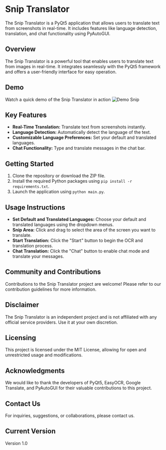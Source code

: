 # Snip Translator

The Snip Translator is a PyQt5 application that allows users to translate text from screenshots in real-time. It includes features like language detection, translation, and chat functionality using PyAutoGUI.

## Overview

The Snip Translator is a powerful tool that enables users to translate text from images in real-time. It integrates seamlessly with the PyQt5 framework and offers a user-friendly interface for easy operation.

## Demo

Watch a quick demo of the Snip Translator in action ![Demo Snip](**https://github.com/PositiveVibrations/Snip-Translator/Demo-Snip.gif*)

## Key Features

- **Real-Time Translation:** Translate text from screenshots instantly.
- **Language Detection:** Automatically detect the language of the text.
- **Customizable Language Preferences:** Set your default and translated languages.
- **Chat Functionality:** Type and translate messages in the chat bar.

## Getting Started

1. Clone the repository or download the ZIP file.
2. Install the required Python packages using `pip install -r requirements.txt`.
3. Launch the application using `python main.py`.

## Usage Instructions

- **Set Default and Translated Languages:** Choose your default and translated languages using the dropdown menus.
- **Snip Area:** Click and drag to select the area of the screen you want to translate.
- **Start Translation:** Click the "Start" button to begin the OCR and translation process.
- **Chat Translation:** Click the "Chat" button to enable chat mode and translate your messages.

## Community and Contributions

Contributions to the Snip Translator project are welcome! Please refer to our contribution guidelines for more information.

## Disclaimer

The Snip Translator is an independent project and is not affiliated with any official service providers. Use it at your own discretion.

## Licensing

This project is licensed under the MIT License, allowing for open and unrestricted usage and modifications.

## Acknowledgments

We would like to thank the developers of PyQt5, EasyOCR, Google Translate, and PyAutoGUI for their valuable contributions to this project.

## Contact Us

For inquiries, suggestions, or collaborations, please contact us.

## Current Version

Version 1.0
